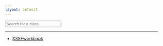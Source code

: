 ```yaml
---
layout: default
---
```


<input type="text" id="myInput" onkeyup="myFunction()" placeholder="Search for a class.." title="Type in a name">

---

<ul id="myUL">
  <li><a class="page-scroll" href="./XSSFWorkbook/index.html">XSSFworkbook</a></li>
</ul>
